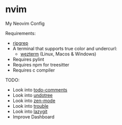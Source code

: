 # nvim
My Neovim Config

Requirements:
- [ripgrep](https://github.com/BurntSushi/ripgrep)
- A terminal that supports true color and undercurl:
    - [wezterm](https://github.com/wez/wezterm) (Linux, Macos & Windows)
- Requires pylint 
- Requires npm for treesitter
- Requires c compiler

TODO:
- Look into [todo-comments](https://github.com/folke/todo-comments.nvim)
- Look into [undotree](https://github.com/mbbill/undotree)
- Look into [zen-mode](https://github.com/folke/zen-mode.nvim)
- Look into [trouble](https://github.com/folke/trouble.nvim)
- Look into [lazygit](https://github.com/jesseduffield/lazygit)
- Improve Dashboard
